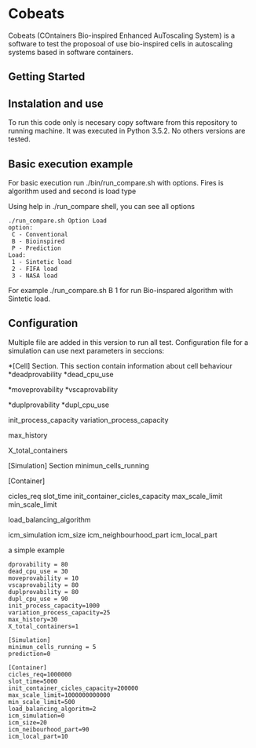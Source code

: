 # Cobeats

Cobeats (COntainers Bio-inspired Enhanced AuToscaling System) is a software to test the proposoal of use bio-inspired cells in autoscaling systems based in software containers. 

## Getting Started



## Instalation and use
To run this code only is necesary copy software from this repository to running machine. It was executed in Python 3.5.2. No others versions are tested.


## Basic execution example

For basic execution run ./bin/run_compare.sh with options. Fires is algorithm used and second is load type

Using help in ./run_compare shell, you can see all options
```
./run_compare.sh Option Load
option: 
 C - Conventional
 B - Bioinspired
 P - Prediction
Load: 
 1 - Sintetic load
 2 - FIFA load
 3 - NASA load
```

For example ./run_compare.sh B 1   for run Bio-inspared algorithm with Sintetic load.


## Configuration
Multiple file are added in this version to run all test. Configuration file for a simulation can use next parameters in seccions:

*[Cell] Section. This section contain information about cell behaviour
*deadprovability 
*dead_cpu_use

*moveprovability
*vscaprovability

*duplprovability
*dupl_cpu_use

init_process_capacity
variation_process_capacity

max_history

X_total_containers




[Simulation] Section
minimun_cells_running


[Container]

cicles_req
slot_time
init_container_cicles_capacity
max_scale_limit
min_scale_limit

load_balancing_algorithm

icm_simulation
icm_size
icm_neighbourhood_part
icm_local_part

a simple example
```
dprovability = 80
dead_cpu_use = 30
moveprovability = 10
vscaprovability = 80
duplprovability = 80
dupl_cpu_use = 90
init_process_capacity=1000
variation_process_capacity=25
max_history=30
X_total_containers=1

[Simulation]
minimun_cells_running = 5
prediction=0

[Container]
cicles_req=1000000
slot_time=5000
init_container_cicles_capacity=200000
max_scale_limit=1000000000000
min_scale_limit=500
load_balancing_algoritm=2
icm_simulation=0
icm_size=20
icm_neibourhood_part=90
icm_local_part=10
```


